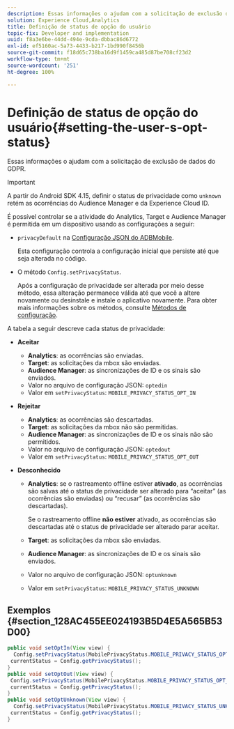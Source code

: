 ```yaml
---
description: Essas informações o ajudam com a solicitação de exclusão de dados do GDPR.
solution: Experience Cloud,Analytics
title: Definição de status de opção do usuário
topic-fix: Developer and implementation
uuid: f8a3e6be-44dd-494e-9cda-dbbac86d6772
exl-id: ef5160ac-5a73-4433-b217-1bd990f8456b
source-git-commit: f18d65c738ba16d9f1459ca485d87be708cf23d2
workflow-type: tm+mt
source-wordcount: '251'
ht-degree: 100%

---
```


# Definição de status de opção do usuário{#setting-the-user-s-opt-status}

Essas informações o ajudam com a solicitação de exclusão de dados do GDPR.

>[!IMPORTANT]
>
>A partir do Android SDK 4.15, definir o status de privacidade como `unknown` retém as ocorrências do Audience Manager e da Experience Cloud ID.

É possível controlar se a atividade do Analytics, Target e Audience Manager é permitida em um dispositivo usando as configurações a seguir:

* `privacyDefault` na [Configuração JSON do ADBMobile](/help/android/configuration/json-config/json-config.md).

   Esta configuração controla a configuração inicial que persiste até que seja alterada no código.

* O método `Config.setPrivacyStatus`.

   Após a configuração de privacidade ser alterada por meio desse método, essa alteração permanece válida até que você a altere novamente ou desinstale e instale o aplicativo novamente. Para obter mais informações sobre os métodos, consulte  [Métodos de configuração](/help/android/configuration/methods.md).

A tabela a seguir descreve cada status de privacidade:

* **Aceitar**

   * **Analytics**: as ocorrências são enviadas.
   * **Target**: as solicitações da mbox são enviadas.
   * **Audience Manager**: as sincronizações de ID e os sinais são enviados.
   * Valor no arquivo de configuração JSON: `optedin`
   * Valor em `setPrivacyStatus`: `MOBILE_PRIVACY_STATUS_OPT_IN`

* **Rejeitar**

   * **Analytics**: as ocorrências são descartadas.
   * **Target**: as solicitações da mbox não são permitidas.
   * **Audience Manager**: as sincronizações de ID e os sinais não são permitidos.
   * Valor no arquivo de configuração JSON: `optedout`
   * Valor em `setPrivacyStatus`: `MOBILE_PRIVACY_STATUS_OPT_OUT`

* **Desconhecido**

   * **Analytics**: se o rastreamento offline estiver **ativado**, as ocorrências são salvas até o status de privacidade ser alterado para “aceitar” (as ocorrências são enviadas) ou “recusar” (as ocorrências são descartadas).

      Se o rastreamento offline <b>não estiver</b> ativado, as ocorrências são descartadas até o status de privacidade ser alterado parar aceitar.
   * **Target**: as solicitações da mbox são enviadas.
   * **Audience Manager**: as sincronizações de ID e os sinais são enviados.
   * Valor no arquivo de configuração JSON: `optunknown`
   * Valor em `setPrivacyStatus`: `MOBILE_PRIVACY_STATUS_UNKNOWN`

## Exemplos {#section_128AC455EE024193B5D4E5A565B53D00}

```java
public void setOptIn(View view) { 
  Config.setPrivacyStatus(MobilePrivacyStatus.MOBILE_PRIVACY_STATUS_OPT_IN); 
 currentStatus = Config.getPrivacyStatus(); 
} 
public void setOptOut(View view) { 
 Config.setPrivacyStatus(MobilePrivacyStatus.MOBILE_PRIVACY_STATUS_OPT_OUT); 
 currentStatus = Config.getPrivacyStatus(); 
} 
public void setOptUnknown(View view) { 
  Config.setPrivacyStatus(MobilePrivacyStatus.MOBILE_PRIVACY_STATUS_UNKNOWN); 
 currentStatus = Config.getPrivacyStatus(); 
}
```
